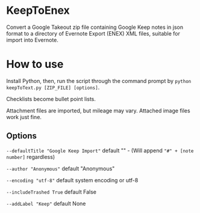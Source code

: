 # KeepToEnex
Convert a Google Takeout zip file containing Google Keep notes in json format to a directory of Evernote Export (ENEX) XML files, suitable for import into Evernote.



# How to use

Install Python, then, run the script through the command prompt by `python keepToText.py [ZIP_FILE] [options]`.

Checklists become bullet point lists.

Attachment files are imported, but mileage may vary. Attached image files work just fine.

## Options
 `--defaultTitle "Google Keep Import"` default "" - (Will append `"#" + [note number]` regardless)
 
 `--author "Anonymous"` default "Anonymous"
 
 `--encoding "utf-8"` default system encoding or utf-8
 
 `--includeTrashed True` default False
 
 `--addLabel "Keep"` default None
